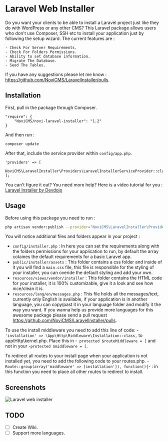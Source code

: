 # Laravel Web Installer
Do you want your clients to be able to install a Laravel project just like they do with WordPress or any other CMS?
This Laravel package allows users who don't use Composer, SSH etc to install your application just by following the setup wizard.
The current features are : 

	- Check For Server Requirements.
	- Check For Folders Permissions.
	- Ability to set database information.
	- Migrate The Database.
	- Seed The Tables.

If you have any suggestions please let me know : https://github.com/NoviCMS/LaravelInstaller/pulls.

## Installation

First, pull in the package through Composer.

```
"require": {
    "NoviCMS/novi-laravel-installer": "1.2"
}
```

And then run :

```
composer update
```

After that, include the service provider within `config/app.php`.

```
'providers' => [
    NoviCMS\LaravelInstaller\Providers\LaravelInstallerServiceProvider::class,
];
```

You can't figure it out? You need more help? Here is a video tutorial for you : [Laravel Installer by Devdojo](https://www.youtube.com/watch?v=Jput5doFYLg)

## Usage

Before using this package you need to run :
```bash
php artisan vendor:publish --provider="NoviCMS\LaravelInstaller\Providers\LaravelInstallerServiceProvider"
```

You will notice additional files and folders appear in your project :
 
 - `config/installer.php` : In here you can set the requirements along with the folders permissions for your application to run, by default the array cotaines the default requirements for a basic Laravel app.
 - `public/installer/assets` : This folder contains a css folder and inside of it you will find a `main.css` file, this file is responsible for the styling of your installer, you can overide the default styling and add your own.
 - `resources/views/vendor/installer` : This folder contains the HTML code for your installer, it is 100% customizable, give it a look and see how nice/clean it is.
 - `resources/lang/en/messages.php` : This file holds all the messages/text, currently only English is available, if your application is in another language, you can copy/past it in your language folder and modify it the way you want. If you wanna help us provide more languages for this awesome package please send a pull request https://github.com/NoviCMS/LaravelInstaller/pulls.

 To use the install middleware you need to add this line of code: -`'installation' => \App\Http\Middleware\Installation::class,` to app\Http\kernel.php. Place this
 in -` protected $routeMiddleware = [` and not in your -`protected $middleware = [`.

To redirect all routes to your install page when your application is not installed yet, you need to add the following code to your routes.php.
-`Route::group(array('middleware' => [installation']), function(){`- : in this function you need to place all other routes to redirect to install.
## Screenshots
 
![Laravel web installer](http://i.imgur.com/3vYBPLn.png)

## TODO
- [ ] Create Wiki.
- [ ] Support more languages.
